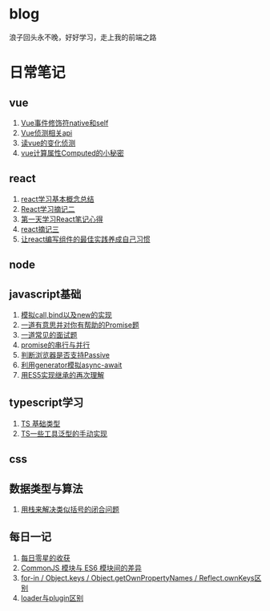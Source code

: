 # blog
浪子回头永不晚，好好学习，走上我的前端之路

# 日常笔记
## vue
1. [Vue事件修饰符native和self](https://github.com/coolpail/blog/issues/8)
2. [Vue侦测相关api](https://github.com/coolpail/blog/issues/9)
3. [读vue的变化侦测](https://github.com/coolpail/blog/issues/10)
4. [vue计算属性Computed的小秘密](https://github.com/coolpail/blog/issues/11)
## react
1. [react学习基本概念总结](https://github.com/coolpail/blog/issues/4)
2. [React学习摘记二 ](https://github.com/coolpail/blog/issues/3)
3. [第一天学习React笔记心得](https://github.com/coolpail/blog/issues/2)
4. [react摘记三](https://github.com/coolpail/blog/issues/15)
5. [让react编写组件的最佳实践养成自己习惯](https://github.com/coolpail/blog/issues/16)
## node
## javascript基础
1. [模拟call,bind以及new的实现](https://github.com/coolpail/blog/issues/7)
2. [一道有意思并对你有帮助的Promise题](https://github.com/coolpail/blog/issues/12)
3. [一道常见的面试题](https://github.com/coolpail/blog/issues/13)
4. [promise的串行与并行](https://github.com/coolpail/blog/issues/14)
5. [判断浏览器是否支持Passive](https://github.com/coolpail/blog/issues/17)
6. [利用generator模拟async-await](https://github.com/coolpail/blog/issues/25)
7. [用ES5实现继承的再次理解](https://github.com/coolpail/blog/issues/
)
## typescript学习
1. [TS 基础类型](https://github.com/coolpail/blog/issues/20)
2. [TS一些工具泛型的手动实现](https://github.com/coolpail/blog/issues/32)
## css
## 数据类型与算法
1. [用栈来解决类似括号的闭合问题](https://github.com/coolpail/blog/issues/18)
## 每日一记
1. [每日零星的收获](https://github.com/coolpail/blog/issues/19)
2. [CommonJS 模块与 ES6 模块间的差异](https://github.com/coolpail/blog/issues/26)
3. [for-in / Object.keys / Object.getOwnPropertyNames / Reflect.ownKeys区别](https://github.com/coolpail/blog/issues/28)
4. [loader与plugin区别](https://github.com/coolpail/blog/issues/29)
